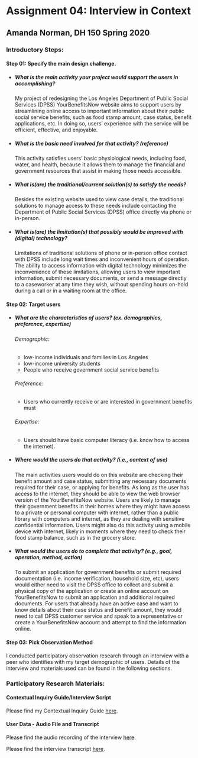 # Assignment 04: Interview in Context
## Amanda Norman, DH 150 Spring 2020
### Introductory Steps:
#### Step 01: Specify the main design challenge.
* ##### What is the main activity your project would support the users in accomplishing?

	My project of redesigning the Los Angeles Department of Public Social Services (DPSS) YourBenefitsNow website aims to support users by streamlining online access to important information about their public social service benefits, such as food stamp amount, case status, benefit applications, etc. In doing so, users’ experience with the service will be efficient, effective, and enjoyable.
	
* ##### What is the basic need involved for that activity? (reference)
	
	This activity satisfies users’ basic physiological needs, including food, water, and health, because it allows them to manage the financial and government resources that assist in making those needs accessible.
 
* ##### What is(are) the traditional/current solution(s) to satisfy the needs?

	Besides the existing website used to view case details, the traditional solutions to manage access to these needs include contacting the Department of Public Social Services (DPSS) office directly via phone or in-person. 

* ##### What is(are) the limitation(s) that possibly would be improved with (digital) technology?

	Limitations of traditional solutions of phone or in-person office contact with DPSS include long wait times and inconvenient hours of operation. The ability to access information with digital technology minimizes the inconvenience of these limitations, allowing users to view important information, submit necessary documents, or send a message directly to a caseworker at any time they wish, without spending hours on-hold during a call or in a waiting room at the office.

#### Step 02: Target users 
* ##### What are the characteristics of users? (ex. demographics, preference, expertise)

  ###### Demographic:
  * low-income individuals and families in Los Angeles
  * low-income university students 
  * People who receive government social service benefits

  ###### Preference:
  * Users who currently receive or are interested in government benefits must  
  ###### Expertise: 
  * Users should have basic computer literacy (i.e. know how to access the internet).
 
* ##### Where would the users do that activity? (i.e., context of use)

  The main activities users would do on this website are checking their benefit amount and case status, submitting any necessary documents required for their case, or applying for benefits. As long as the user has access to the internet, they should be able to view the web browser version of the YourBenefitsNow website. Users are likely to manage their government benefits in their homes where they might have access to a private or personal computer with internet, rather than a public library with computers and internet, as they are dealing with sensitive confidential information. Users might also do this activity using a mobile device with internet, likely in moments where they need to check their food stamp balance, such as in the grocery store.

* ##### What would the users do to complete that activity? (e.g., goal, operation, method, action)
  To submit an application for government benefits or submit required documentation (i.e. income verification, household size, etc), users would either need to visit the DPSS office to collect and submit a physical copy of the application or create an online account on YourBenefitsNow to submit an application and additional required documents.
  For users that already have an active case and want to know details about their case status and benefit amount, they would need to call DPSS customer service and speak to a representative  or create a YourBenefitsNow account and attempt to find the information online.

#### Step 03: Pick Observation Method
  I conducted participatory observation research through an interview with a peer who identifies with my target demographic of users. Details of the interview and materials used can be found in the following sections.

### Participatory Research Materials:
  #### Contextual Inquiry Guide/Interview Script
  Please find my Contextual Inquiry Guide [here](https://docs.google.com/document/d/1QE17YL0vEmyEbCfugJE5p_BTSvX7Izmbpn3uIhTitxI/edit?usp=sharing).
  
  #### User Data - Audio File and Transcript
  Please find the audio recording of the interview [here](https://drive.google.com/file/d/16mAYXjTO6L791FmJNiyIiRHbawBfhmSf/view?usp=sharing).
  
  Please find the interview transcript [here](https://docs.google.com/document/d/1is4VAI9UJT-7IgEY0wr_0ZOD-bGNeJc8jD1-Dq7noCg/edit?usp=sharing). 
  
